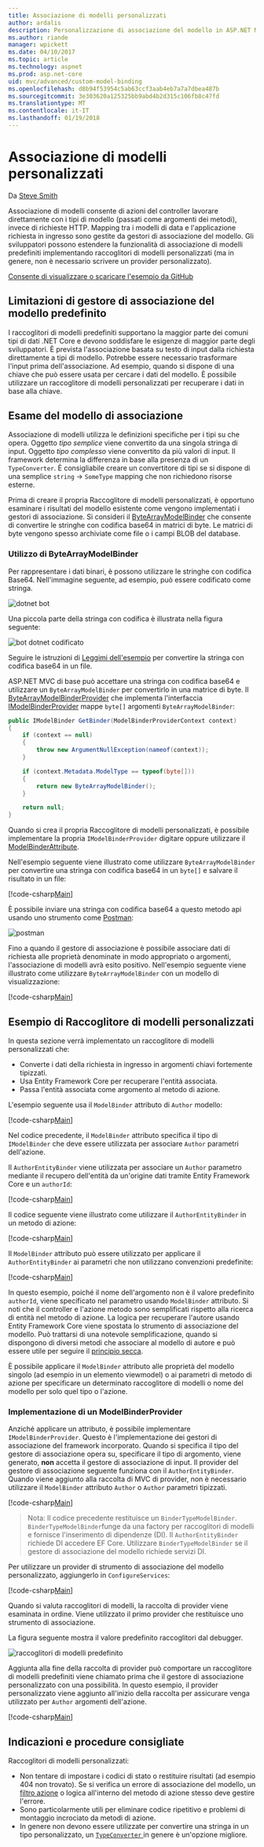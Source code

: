 ```yaml
---
title: Associazione di modelli personalizzati
author: ardalis
description: Personalizzazione di associazione del modello in ASP.NET MVC di base.
ms.author: riande
manager: wpickett
ms.date: 04/10/2017
ms.topic: article
ms.technology: aspnet
ms.prod: asp.net-core
uid: mvc/advanced/custom-model-binding
ms.openlocfilehash: d8b94f53954c5ab63ccf3aab4eb7a7a7dbea487b
ms.sourcegitcommit: 3e303620a125325bb9abd4b2d315c106fb8c47fd
ms.translationtype: MT
ms.contentlocale: it-IT
ms.lasthandoff: 01/19/2018
---
```

# <a name="custom-model-binding"></a>Associazione di modelli personalizzati

Da [Steve Smith](https://ardalis.com/)

Associazione di modelli consente di azioni del controller lavorare direttamente con i tipi di modello (passati come argomenti dei metodi), invece di richieste HTTP. Mapping tra i modelli di data e l'applicazione richiesta in ingresso sono gestite da gestori di associazione del modello. Gli sviluppatori possono estendere la funzionalità di associazione di modelli predefiniti implementando raccoglitori di modelli personalizzati (ma in genere, non è necessario scrivere un provider personalizzato).

[Consente di visualizzare o scaricare l'esempio da GitHub](https://github.com/aspnet/Docs/tree/master/aspnetcore/mvc/advanced/custom-model-binding/)

## <a name="default-model-binder-limitations"></a>Limitazioni di gestore di associazione del modello predefinito

I raccoglitori di modelli predefiniti supportano la maggior parte dei comuni tipi di dati .NET Core e devono soddisfare le esigenze di maggior parte degli sviluppatori. È prevista l'associazione basata su testo di input dalla richiesta direttamente a tipi di modello. Potrebbe essere necessario trasformare l'input prima dell'associazione. Ad esempio, quando si dispone di una chiave che può essere usata per cercare i dati del modello. È possibile utilizzare un raccoglitore di modelli personalizzati per recuperare i dati in base alla chiave.

## <a name="model-binding-review"></a>Esame del modello di associazione

Associazione di modelli utilizza le definizioni specifiche per i tipi su che opera. Oggetto *tipo semplice* viene convertito da una singola stringa di input. Oggetto *tipo complesso* viene convertito da più valori di input. Il framework determina la differenza in base alla presenza di un `TypeConverter`. È consigliabile creare un convertitore di tipi se si dispone di una semplice `string`  ->  `SomeType` mapping che non richiedono risorse esterne.

Prima di creare il propria Raccoglitore di modelli personalizzati, è opportuno esaminare i risultati del modello esistente come vengono implementati i gestori di associazione. Si consideri il [ByteArrayModelBinder](https://docs.microsoft.com/aspnet/core/api/microsoft.aspnetcore.mvc.modelbinding.binders.bytearraymodelbinder) che consente di convertire le stringhe con codifica base64 in matrici di byte. Le matrici di byte vengono spesso archiviate come file o i campi BLOB del database.

### <a name="working-with-the-bytearraymodelbinder"></a>Utilizzo di ByteArrayModelBinder

Per rappresentare i dati binari, è possono utilizzare le stringhe con codifica Base64. Nell'immagine seguente, ad esempio, può essere codificato come stringa.

![dotnet bot](custom-model-binding/images/bot.png "bot dotnet")

Una piccola parte della stringa con codifica è illustrata nella figura seguente:

![bot dotnet codificato](custom-model-binding/images/encoded-bot.png "bot dotnet con codificato")

Seguire le istruzioni di [Leggimi dell'esempio](https://github.com/aspnet/Docs/blob/master/aspnetcore/mvc/advanced/custom-model-binding/sample/CustomModelBindingSample/README.md) per convertire la stringa con codifica base64 in un file.

ASP.NET MVC di base può accettare una stringa con codifica base64 e utilizzare un `ByteArrayModelBinder` per convertirlo in una matrice di byte. Il [ByteArrayModelBinderProvider](https://docs.microsoft.com/aspnet/core/api/microsoft.aspnetcore.mvc.modelbinding.binders.bytearraymodelbinderprovider) che implementa l'interfaccia [IModelBinderProvider](https://docs.microsoft.com/aspnet/core/api/microsoft.aspnetcore.mvc.modelbinding.imodelbinderprovider) mappe `byte[]` argomenti `ByteArrayModelBinder`:

```csharp
public IModelBinder GetBinder(ModelBinderProviderContext context)
{
    if (context == null)
    {
        throw new ArgumentNullException(nameof(context));
    }

    if (context.Metadata.ModelType == typeof(byte[]))
    {
        return new ByteArrayModelBinder();
    }

    return null;
}
```

Quando si crea il propria Raccoglitore di modelli personalizzati, è possibile implementare la propria `IModelBinderProvider` digitare oppure utilizzare il [ModelBinderAttribute](https://docs.microsoft.com/aspnet/core/api/microsoft.aspnetcore.mvc.modelbinderattribute).

Nell'esempio seguente viene illustrato come utilizzare `ByteArrayModelBinder` per convertire una stringa con codifica base64 in un `byte[]` e salvare il risultato in un file:

[!code-csharp[Main](custom-model-binding/sample/CustomModelBindingSample/Controllers/ImageController.cs?name=post1&highlight=3)]

È possibile inviare una stringa con codifica base64 a questo metodo api usando uno strumento come [Postman](https://www.getpostman.com/):

![postman](custom-model-binding/images/postman.png "postman")

Fino a quando il gestore di associazione è possibile associare dati di richiesta alle proprietà denominate in modo appropriato o argomenti, l'associazione di modelli avrà esito positivo. Nell'esempio seguente viene illustrato come utilizzare `ByteArrayModelBinder` con un modello di visualizzazione:

[!code-csharp[Main](custom-model-binding/sample/CustomModelBindingSample/Controllers/ImageController.cs?name=post2&highlight=2)]

## <a name="custom-model-binder-sample"></a>Esempio di Raccoglitore di modelli personalizzati

In questa sezione verrà implementato un raccoglitore di modelli personalizzati che:

- Converte i dati della richiesta in ingresso in argomenti chiavi fortemente tipizzati.
- Usa Entity Framework Core per recuperare l'entità associata.
- Passa l'entità associata come argomento al metodo di azione.

L'esempio seguente usa il `ModelBinder` attributo di `Author` modello:

[!code-csharp[Main](custom-model-binding/sample/CustomModelBindingSample/Data/Author.cs?highlight=10)]

Nel codice precedente, il `ModelBinder` attributo specifica il tipo di `IModelBinder` che deve essere utilizzata per associare `Author` parametri dell'azione. 

Il `AuthorEntityBinder` viene utilizzata per associare un `Author` parametro mediante il recupero dell'entità da un'origine dati tramite Entity Framework Core e un `authorId`:

[!code-csharp[Main](custom-model-binding/sample/CustomModelBindingSample/Binders/AuthorEntityBinder.cs?name=demo)]

Il codice seguente viene illustrato come utilizzare il `AuthorEntityBinder` in un metodo di azione:

[!code-csharp[Main](custom-model-binding/sample/CustomModelBindingSample/Controllers/BoundAuthorsController.cs?name=demo2&highlight=2)]

Il `ModelBinder` attributo può essere utilizzato per applicare il `AuthorEntityBinder` ai parametri che non utilizzano convenzioni predefinite:

[!code-csharp[Main](custom-model-binding/sample/CustomModelBindingSample/Controllers/BoundAuthorsController.cs?name=demo1&highlight=2)]

In questo esempio, poiché il nome dell'argomento non è il valore predefinito `authorId`, viene specificato nel parametro usando `ModelBinder` attributo. Si noti che il controller e l'azione metodo sono semplificati rispetto alla ricerca di entità nel metodo di azione. La logica per recuperare l'autore usando Entity Framework Core viene spostata lo strumento di associazione del modello. Può trattarsi di una notevole semplificazione, quando si dispongono di diversi metodi che associare al modello di autore e può essere utile per seguire il [principio secca](http://deviq.com/don-t-repeat-yourself/).

È possibile applicare il `ModelBinder` attributo alle proprietà del modello singolo (ad esempio in un elemento viewmodel) o ai parametri di metodo di azione per specificare un determinato raccoglitore di modelli o nome del modello per solo quel tipo o l'azione.

### <a name="implementing-a-modelbinderprovider"></a>Implementazione di un ModelBinderProvider

Anziché applicare un attributo, è possibile implementare `IModelBinderProvider`. Questo è l'implementazione dei gestori di associazione del framework incorporato. Quando si specifica il tipo del gestore di associazione opera su, specificare il tipo di argomento, viene generato, **non** accetta il gestore di associazione di input. Il provider del gestore di associazione seguente funziona con il `AuthorEntityBinder`. Quando viene aggiunto alla raccolta di MVC di provider, non è necessario utilizzare il `ModelBinder` attributo `Author` o `Author` parametri tipizzati.

[!code-csharp[Main](custom-model-binding/sample/CustomModelBindingSample/Binders/AuthorEntityBinderProvider.cs?highlight=17-20)]

> Nota: Il codice precedente restituisce un `BinderTypeModelBinder`. `BinderTypeModelBinder`funge da una factory per raccoglitori di modelli e fornisce l'inserimento di dipendenze (DI). Il `AuthorEntityBinder` richiede DI accedere EF Core. Utilizzare `BinderTypeModelBinder` se il gestore di associazione del modello richiede servizi DI.

Per utilizzare un provider di strumento di associazione del modello personalizzato, aggiungerlo in `ConfigureServices`:

[!code-csharp[Main](custom-model-binding/sample/CustomModelBindingSample/Startup.cs?name=callout&highlight=5-9)]

Quando si valuta raccoglitori di modelli, la raccolta di provider viene esaminata in ordine. Viene utilizzato il primo provider che restituisce uno strumento di associazione.

La figura seguente mostra il valore predefinito raccoglitori dal debugger.

![raccoglitori di modelli predefinito](custom-model-binding/images/default-model-binders.png "predefinito raccoglitori di modelli")

Aggiunta alla fine della raccolta di provider può comportare un raccoglitore di modelli predefiniti viene chiamato prima che il gestore di associazione personalizzato con una possibilità. In questo esempio, il provider personalizzato viene aggiunto all'inizio della raccolta per assicurare venga utilizzato per `Author` argomenti dell'azione.

[!code-csharp[Main](custom-model-binding/sample/CustomModelBindingSample/Startup.cs?name=callout&highlight=5-9)]

## <a name="recommendations-and-best-practices"></a>Indicazioni e procedure consigliate

Raccoglitori di modelli personalizzati:
- Non tentare di impostare i codici di stato o restituire risultati (ad esempio 404 non trovato). Se si verifica un errore di associazione del modello, un [filtro azione](xref:mvc/controllers/filters) o logica all'interno del metodo di azione stesso deve gestire l'errore.
- Sono particolarmente utili per eliminare codice ripetitivo e problemi di montaggio incrociato da metodi di azione.
- In genere non devono essere utilizzate per convertire una stringa in un tipo personalizzato, un [ `TypeConverter` ](https://docs.microsoft.com//dotnet/api/system.componentmodel.typeconverter) in genere è un'opzione migliore.
